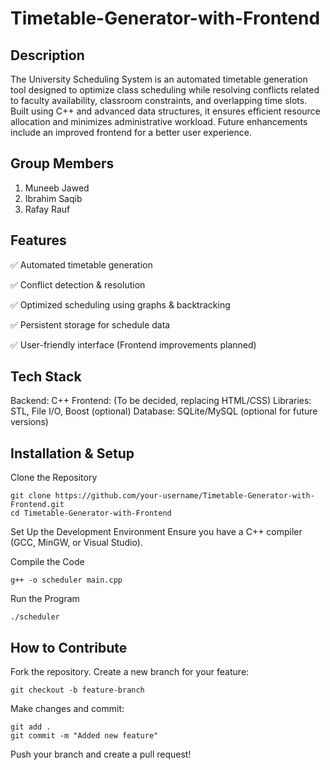 # Timetable-Generator-with-Frontend


## Description

The University Scheduling System is an automated timetable generation tool designed to optimize class scheduling while resolving conflicts related to faculty availability, classroom constraints, and overlapping time slots. Built using C++ and advanced data structures, it ensures efficient resource allocation and minimizes administrative workload. Future enhancements include an improved frontend for a better user experience.

## Group Members

1. Muneeb Jawed
2. Ibrahim Saqib
3. Rafay Rauf

## Features

✅ Automated timetable generation

✅ Conflict detection & resolution

✅ Optimized scheduling using graphs & backtracking

✅ Persistent storage for schedule data

✅ User-friendly interface (Frontend improvements planned)


## Tech Stack

Backend: C++
Frontend: (To be decided, replacing HTML/CSS)
Libraries: STL, File I/O, Boost (optional)
Database: SQLite/MySQL (optional for future versions)


## Installation & Setup

Clone the Repository
```
git clone https://github.com/your-username/Timetable-Generator-with-Frontend.git
cd Timetable-Generator-with-Frontend
```
Set Up the Development Environment
Ensure you have a C++ compiler (GCC, MinGW, or Visual Studio).

Compile the Code
```
g++ -o scheduler main.cpp
```
Run the Program
```
./scheduler
```

## How to Contribute

Fork the repository.
Create a new branch for your feature:
```
git checkout -b feature-branch
```
Make changes and commit:
```
git add .
git commit -m "Added new feature"
```
Push your branch and create a pull request!
